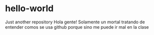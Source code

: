 # hello-world
Just another repository
Hola gente!
Solamente un mortal tratando de entender comos se usa github porque sino me puede ir mal en la clase 
